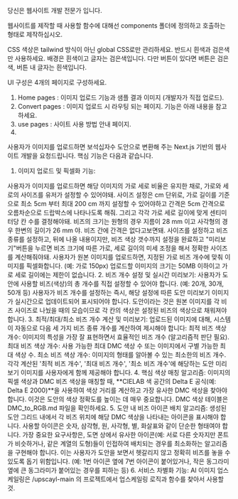 당신은 웹사이트 개발 전문가 입니다.

웹사이트를 제작할 때 사용할 함수에 대해선 components 폴더에 정의하고 호출하는 형태로 제작하십시오.

CSS 색상은 tailwind 방식이 아닌 global CSS로만 관리하세요.
반드시 흰색과 검은색만 사용하세요. 배경은 흰색이고 글자는 검은색입니다. 다만 버튼이 있다면 버튼은 검은색, 버튼 내 글자는 흰색입니다.



UI 구성은 4개의 페이지로 구성하세요.
1. Home pages : 이미지 업로드 기능과 샘플 결과 이미지 (개발자가 직접 업로드).
2. Convert pages : 이미지 업로드 시 라우팅 되는 페이지. 기능은 아래 내용을 참고하세요.
3. use pages : 사이트 사용 방법 안내 페이지.
4. 

사용자가 이미지를 업로드하면 보석십자수 도안으로 변환해 주는 Next.js 기반의 웹사이트 개발을 요청드립니다. 핵심 기능은 다음과 같습니다.
1. 이미지 업로드 및 픽셀화 기능:

사용자가 이미지를 업로드하면 해당 이미지의 가로 세로 비율은 유지한 채로, 가로와 세로의 사이즈를 유저가 설정할 수 있어야돼. 사이즈 설정은 cm 단위로, 가로 길이를 기준으로 최소 5cm 부터 최대 200 cm 까지 설정할 수 있어야하고 간격은 5cm 간격으로 오름차순으로 드랍박스에 나타나도록 해줘. 그리고 각각 가로 세로 길이에 맞게 센티미터당 칸 수를 결정해야돼. 비즈의 크기는 원형의 경우 지름이 28 mm 이고 사각형의 경우 한변의 길이가 26 mm 야. 비즈 간에 간격은 없다고보면돼. 사이즈를 설정하고 비즈 종류를 설정하고, 뒤에 나올 내용이지만, 비즈 색상 갯수까지 설정을 완료하고 "미리보기"버튼을 누르면 비즈 크기에 따른 가로, 세로 길이의 미세 조정을 해서 정확한 사이즈를 계산해줘야돼.
사용자가 원본 이미지를 업로드하면, 지정된 가로 비즈 개수에 맞춰 이미지를 픽셀화합니다. (예: 가로 150px) 업로드할 이미지의 크기는 50MB 이하이고 가로 세로 길이에는 제한이 없습니다.
2. 비즈 개수 설정 및 실시간 미리보기:
사용자가 도안에 사용할 비즈(색상)의 총 개수를 직접 설정할 수 있어야 합니다. (예: 20개, 30개, 50개 등)
사용자가 비즈 개수를 설정하는 즉시, 해당 설정에 따른 도안 미리보기 이미지가 실시간으로 업데이트되어 표시되어야 합니다. 도안이라는 것은 원본 이미지를 각 비즈 사이즈로 나눴을 때의 모습이므로 각 칸의 색상은 설정된 비즈의 색상으로 채워져야 합니다.
3. 최적/최대/최소 비즈 개수 계산 및 미리보기:
업로드된 이미지에 대해, 시스템이 자동으로 다음 세 가지 비즈 종류 개수를 계산하여 제시해야 합니다:
최적 비즈 색상 개수: 이미지의 특성을 가장 잘 표현하면서 효율적인 비즈 개수 (알고리즘적 판단 필요).
최대 비즈 색상 개수: 사용 가능한 최대 DMC 색상 수 또는 이미지에서 구별 가능한 최대 색상 수.
최소 비즈 색상 개수: 이미지의 형태를 알아볼 수 있는 최소한의 비즈 개수.
각각 계산된 '최적 비즈 개수', '최대 비즈 개수', '최소 비즈 개수'에 해당하는 도안 미리보기 이미지를 사용자에게 함께 제공해야 합니다.
4. 핵심 색상 매칭 알고리즘:
이미지의 픽셀 색상과 DMC 비즈 색상을 매칭할 때, **CIELAB 색 공간의 Delta E 공식(예: Delta E 2000)**을 사용하여 색상 거리를 계산하고 가장 유사한 DMC 색상을 찾아야 합니다. 이것은 도안의 색상 정확도를 높이는 데 매우 중요합니다. DMC 색상 테이블은 DMC_to_RGB.md 파일을 확인하세요.
5. 도안 내 비즈 아이콘 배치 알고리즘:
생성된 도안 그리드 내에서 각 비즈 위치에 해당 DMC 색상을 나타내는 아이콘을 표시해야 합니다.
사용할 아이콘은 숫자, 삼각형, 원, 사각형, 별, 화살표와 같이 단순한 형태여야 합니다.
가장 중요한 요구사항은, 도면 상에서 유사한 아이콘(예: 서로 다른 숫자지만 폰트가 비슷하거나, 같은 계열의 도형)들이 인접하여 배치되는 경우를 최소화하는 알고리즘을 구현해야 합니다. 이는 사용자가 도안을 보면서 헷갈리지 않고 정확히 비즈를 놓을 수 있도록 돕기 위함입니다. (예: 1번 아이콘 옆에 7번 아이콘이 붙어있거나, 작은 동그라미 옆에 큰 동그라미가 붙어있는 경우를 피하는 등)
6. 서비스 차별화 기능:
AI 이미지 업스케일링은 /upscayl-main 의 프로젝트에서 업스케일링 로직과 함수를 찾아서 사용할 것.
